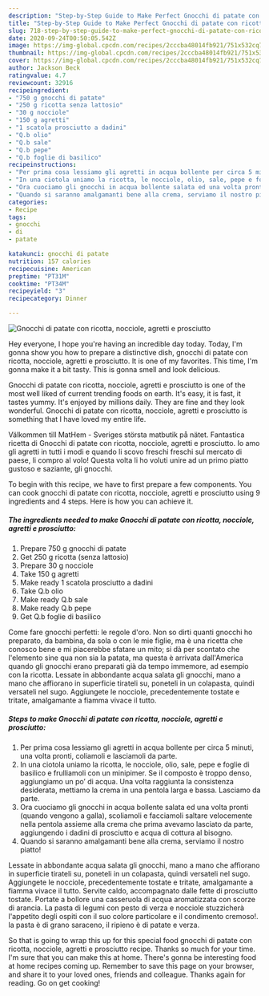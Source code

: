 ```yaml
---
description: "Step-by-Step Guide to Make Perfect Gnocchi di patate con ricotta, nocciole, agretti e prosciutto"
title: "Step-by-Step Guide to Make Perfect Gnocchi di patate con ricotta, nocciole, agretti e prosciutto"
slug: 718-step-by-step-guide-to-make-perfect-gnocchi-di-patate-con-ricotta-nocciole-agretti-e-prosciutto
date: 2020-09-24T00:50:05.542Z
image: https://img-global.cpcdn.com/recipes/2cccba48014fb921/751x532cq70/gnocchi-di-patate-con-ricotta-nocciole-agretti-e-prosciutto-recipe-main-photo.jpg
thumbnail: https://img-global.cpcdn.com/recipes/2cccba48014fb921/751x532cq70/gnocchi-di-patate-con-ricotta-nocciole-agretti-e-prosciutto-recipe-main-photo.jpg
cover: https://img-global.cpcdn.com/recipes/2cccba48014fb921/751x532cq70/gnocchi-di-patate-con-ricotta-nocciole-agretti-e-prosciutto-recipe-main-photo.jpg
author: Jackson Beck
ratingvalue: 4.7
reviewcount: 32916
recipeingredient:
- "750 g gnocchi di patate"
- "250 g ricotta senza lattosio"
- "30 g nocciole"
- "150 g agretti"
- "1 scatola prosciutto a dadini"
- "Q.b olio"
- "Q.b sale"
- "Q.b pepe"
- "Q.b foglie di basilico"
recipeinstructions:
- "Per prima cosa lessiamo gli agretti in acqua bollente per circa 5 minuti, una volta pronti, coliamoli e lasciamoli da parte."
- "In una ciotola uniamo la ricotta, le nocciole, olio, sale, pepe e foglie di basilico e frulliamoli con un minipimer. Se il composto è troppo denso, aggiungiamo un po’ di acqua. Una volta raggiunta la consistenza desiderata, mettiamo la crema in una pentola larga e bassa. Lasciamo da parte."
- "Ora cuociamo gli gnocchi in acqua bollente salata ed una volta pronti (quando vengono a galla), scoliamoli e facciamoli saltare velocemente nella pentola assieme alla crema che prima avevamo lasciato da parte, aggiungendo i dadini di prosciutto e acqua di cottura al bisogno."
- "Quando si saranno amalgamanti bene alla crema, serviamo il nostro piatto!"
categories:
- Recipe
tags:
- gnocchi
- di
- patate

katakunci: gnocchi di patate 
nutrition: 157 calories
recipecuisine: American
preptime: "PT31M"
cooktime: "PT34M"
recipeyield: "3"
recipecategory: Dinner

---
```



![Gnocchi di patate con ricotta, nocciole, agretti e prosciutto](https://img-global.cpcdn.com/recipes/2cccba48014fb921/751x532cq70/gnocchi-di-patate-con-ricotta-nocciole-agretti-e-prosciutto-recipe-main-photo.jpg)

Hey everyone, I hope you're having an incredible day today. Today, I'm gonna show you how to prepare a distinctive dish, gnocchi di patate con ricotta, nocciole, agretti e prosciutto. It is one of my favorites. This time, I'm gonna make it a bit tasty. This is gonna smell and look delicious.

Gnocchi di patate con ricotta, nocciole, agretti e prosciutto is one of the most well liked of current trending foods on earth. It's easy, it is fast, it tastes yummy. It's enjoyed by millions daily. They are fine and they look wonderful. Gnocchi di patate con ricotta, nocciole, agretti e prosciutto is something that I have loved my entire life.

Välkommen till MatHem - Sveriges största matbutik på nätet. Fantastica ricetta di Gnocchi di patate con ricotta, nocciole, agretti e prosciutto. Io amo gli agretti in tutti i modi e quando li scovo freschi freschi sul mercato di paese, li compro al volo! Questa volta li ho voluti unire ad un primo piatto gustoso e saziante, gli gnocchi.


To begin with this recipe, we have to first prepare a few components. You can cook gnocchi di patate con ricotta, nocciole, agretti e prosciutto using 9 ingredients and 4 steps. Here is how you can achieve it.

<!--inarticleads1-->

##### The ingredients needed to make Gnocchi di patate con ricotta, nocciole, agretti e prosciutto:

1. Prepare 750 g gnocchi di patate
1. Get 250 g ricotta (senza lattosio)
1. Prepare 30 g nocciole
1. Take 150 g agretti
1. Make ready 1 scatola prosciutto a dadini
1. Take Q.b olio
1. Make ready Q.b sale
1. Make ready Q.b pepe
1. Get Q.b foglie di basilico


Come fare gnocchi perfetti: le regole d&#39;oro. Non so dirti quanti gnocchi ho preparato, da bambina, da sola o con le mie figlie, ma è una ricetta che conosco bene e mi piacerebbe sfatare un mito; si dà per scontato che l&#39;elemento sine qua non sia la patata, ma questa è arrivata dall&#39;America quando gli gnocchi erano preparati già da tempo immemore, ad esempio con la ricotta. Lessate in abbondante acqua salata gli gnocchi, mano a mano che affiorano in superficie tirateli su, poneteli in un colapasta, quindi versateli nel sugo. Aggiungete le nocciole, precedentemente tostate e tritate, amalgamante a fiamma vivace il tutto. 

<!--inarticleads2-->

##### Steps to make Gnocchi di patate con ricotta, nocciole, agretti e prosciutto:

1. Per prima cosa lessiamo gli agretti in acqua bollente per circa 5 minuti, una volta pronti, coliamoli e lasciamoli da parte.
1. In una ciotola uniamo la ricotta, le nocciole, olio, sale, pepe e foglie di basilico e frulliamoli con un minipimer. Se il composto è troppo denso, aggiungiamo un po’ di acqua. Una volta raggiunta la consistenza desiderata, mettiamo la crema in una pentola larga e bassa. Lasciamo da parte.
1. Ora cuociamo gli gnocchi in acqua bollente salata ed una volta pronti (quando vengono a galla), scoliamoli e facciamoli saltare velocemente nella pentola assieme alla crema che prima avevamo lasciato da parte, aggiungendo i dadini di prosciutto e acqua di cottura al bisogno.
1. Quando si saranno amalgamanti bene alla crema, serviamo il nostro piatto!


Lessate in abbondante acqua salata gli gnocchi, mano a mano che affiorano in superficie tirateli su, poneteli in un colapasta, quindi versateli nel sugo. Aggiungete le nocciole, precedentemente tostate e tritate, amalgamante a fiamma vivace il tutto. Servite caldo, accompagnato dalle fette di prosciutto tostate. Portate a bollore una casseruola di acqua aromatizzata con scorze di arancia. La pasta di legumi con pesto di verza e nocciole stuzzicherà l&#39;appetito degli ospiti con il suo colore particolare e il condimento cremoso!. la pasta è di grano saraceno, il ripieno è di patate e verza. 

So that is going to wrap this up for this special food gnocchi di patate con ricotta, nocciole, agretti e prosciutto recipe. Thanks so much for your time. I'm sure that you can make this at home. There's gonna be interesting food at home recipes coming up. Remember to save this page on your browser, and share it to your loved ones, friends and colleague. Thanks again for reading. Go on get cooking!
